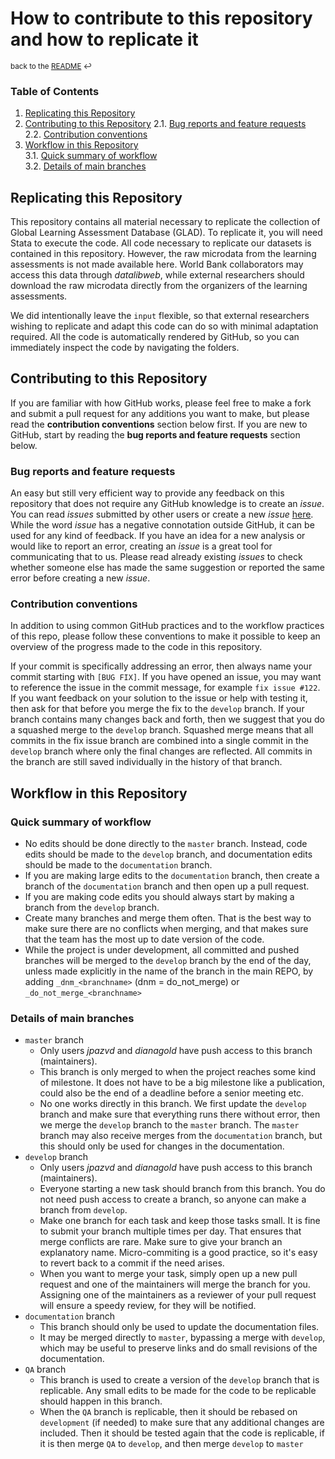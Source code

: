 # How to contribute to this repository and how to replicate it
<sup>back to the [README](https://github.com/worldbank/GLAD/blob/master/README.md) :leftwards_arrow_with_hook:</sup>

### Table of Contents
1. [Replicating this Repository](#replicating-this-repository)
1. [Contributing to this Repository](#contributing-to-this-repository)
  2.1. [Bug reports and feature requests](#bug-reports-and-feature-requests)   
  2.2. [Contribution conventions](#contribution-conventions)  
1. [Workflow in this Repository](#workflow-in-this-repository)   
  3.1. [Quick summary of workflow](#quick-summary-of-workflow)  
  3.2. [Details of main branches](#details-of-main-branches)  

## Replicating this Repository

This repository contains all material necessary to replicate the collection of Global Learning Assessment Database (GLAD). To replicate it, you will need Stata to execute the code. All code necessary to replicate our datasets is contained in this repository. However, the raw microdata from the learning assessments is not made available here. World Bank collaborators may access this data through _datalibweb_, while external researchers should download the raw microdata directly from the organizers of the learning assessments.

We did intentionally leave the `input` flexible, so that external researchers wishing to replicate and adapt this code can do so with minimal adaptation required. All the code is automatically rendered by GitHub, so you can immediately inspect the code by navigating the folders.

## Contributing to this Repository

If you are familiar with how GitHub works, please feel free to make a fork and submit a pull request for any additions you want to make, but please read the **contribution conventions** section below first. If you are new to GitHub, start by reading the **bug reports and feature requests** section below.

### Bug reports and feature requests

An easy but still very efficient way to provide any feedback on this repository that does not require any GitHub knowledge is to create an *issue*. You can read *issues* submitted by other users or create a new *issue* [here](https://github.com/worldbank/GLAD/issues). While the word *issue* has a negative connotation outside GitHub, it can be used for any kind of feedback. If you have an idea for a new analysis or would like to report an error, creating an *issue* is a great tool for communicating that to us. Please read already existing *issues* to check whether someone else has made the same suggestion or reported the same error before creating a new *issue*.

### Contribution conventions

In addition to using common GitHub practices and to the workflow practices of this repo, please follow these conventions to make it possible to keep an overview of the progress made to the code in this repository.

If your commit is specifically addressing an error, then always name your commit starting with `[BUG FIX]`. If you have opened an issue, you may want to reference the issue in the commit message, for example `fix issue #122`. If you want feedback on your solution to the issue or help with testing it, then ask for that before you merge the fix to the `develop` branch. If your branch contains many changes back and forth, then we suggest that you do a squashed merge to the `develop` branch. Squashed merge means that all commits in the fix issue branch are combined into a single commit in the `develop` branch where only the final changes are reflected. All commits in the branch are still saved individually in the history of that branch.

## Workflow in this Repository

### Quick summary of workflow

* No edits should be done directly to the `master` branch. Instead, code edits should be made to the `develop` branch, and documentation edits should be made to the `documentation` branch.
* If you are making large edits to the `documentation` branch, then create a branch of the `documentation` branch and then open up a pull request.
* If you are making code edits you should always start by making a branch from the `develop` branch.
* Create many branches and merge them often. That is the best way to make sure there are no conflicts when merging, and that makes sure that the team has the most up to date version of the code.
* While the project is under development, all committed and pushed branches will be merged to the `develop` branch by the end of the day, unless made explicitly in the name of the branch in the main REPO, by adding `_dnm_<branchname>` (dnm = do_not_merge) or `_do_not_merge_<branchname>`

### Details of main branches

* `master` branch
    * Only users _jpazvd_ and _dianagold_ have push access to this branch (maintainers).
    * This branch is only merged to when the project reaches some kind of milestone. It does not have to be a big milestone like a publication, could also be the end of a deadline before a senior meeting etc.
    * No one works directly in this branch. We first update the `develop` branch and make sure that everything runs there without error, then we merge the `develop` branch to the `master` branch. The `master` branch may also receive merges from the `documentation` branch, but this should only be used for changes in the documentation.
* `develop` branch
    * Only users _jpazvd_ and _dianagold_ have push access to this branch (maintainers).
    * Everyone starting a new task should branch from this branch. You do not need push access to create a branch, so anyone can make a branch from `develop`.
    * Make one branch for each task and keep those tasks small. It is fine to submit your branch multiple times per day. That ensures that merge conflicts are rare. Make sure to give your branch an explanatory name. Micro-commiting is a good practice, so it's easy to revert back to a commit if the need arises.
    * When you want to merge your task, simply open up a new pull request and one of the maintainers will merge the branch for you. Assigning one of the maintainers as a reviewer of your pull request will ensure a speedy review, for they will be notified.
* `documentation` branch
    * This branch should only be used to update the documentation files.
    * It may be merged directly to `master`, bypassing a merge with `develop`, which may be useful to preserve links and do small revisions of the documentation.
* `QA` branch
    * This branch is used to create a version of the `develop` branch that is replicable. Any small edits to be made for the code to be replicable should happen in this branch.
    * When the `QA` branch is replicable, then it should be rebased on `development` (if needed) to make sure that any additional changes are included. Then it should be tested again that the code is replicable, if it is then merge `QA` to `develop`, and then merge `develop` to `master`
